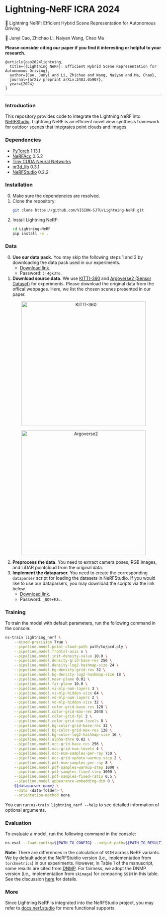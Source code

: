 # Lightning-NeRF ICRA 2024

:page_facing_up: Lightning NeRF: Efficient Hybrid Scene Representation for Autonomous Driving

:boy: Junyi Cao, Zhichao Li, Naiyan Wang, Chao Ma

**Please consider citing our paper if you find it interesting or helpful to your research.**
```
@article{cao2024lightning,
  title={{Lightning NeRF}: Efficient Hybrid Scene Representation for Autonomous Driving},
  author={Cao, Junyi and Li, Zhichao and Wang, Naiyan and Ma, Chao},
  journal={arXiv preprint arXiv:2403.05907},
  year={2024}
}
```

---

### Introduction

This repository provides code to integrate the Lightning NeRF into [NeRFStudio](https://github.com/nerfstudio-project/nerfstudio/). Lightning NeRF is an efficient novel view synthesis framework for outdoor scenes that integrates point clouds and images.

### Dependencies
- [PyTorch](https://pytorch.org/get-started/previous-versions) 1.13.1
- [NeRFAcc](https://github.com/KAIR-BAIR/nerfacc) 0.5.2
- [Tiny CUDA Neural Networks](https://github.com/NVlabs/tiny-cuda-nn)
- [nr3d_lib](https://github.com/PJLab-ADG/nr3d_lib) 0.3.1
- [NeRFStudio](https://github.com/nerfstudio-project/nerfstudio) 0.2.2

### Installation
0. Make sure the dependencies are resolved.
1. Clone the repository:
    ```bash
    git clone https://github.com/VISION-SJTU/Lightning-NeRF.git
    ```
1. Install Lightning NeRF:
    ```bash
    cd Lightning-NeRF
    pip install -e .
    ```

### Data
0. **Use our data pack.** You may skip the following steps 1 and 2 by downloading the data pack used in our experiments. 
    - [Download link](https://sjtueducn-my.sharepoint.com/:f:/g/personal/junyicao_sjtu_edu_cn/EjVxCRCWR_BOqMHqwLnt6w4BlHYhOQviOZWDAnF221dEJQ).
    - Password: `)!4gkJTo`.
1. **Download source data.** We use [KITTI-360](https://www.cvlibs.net/datasets/kitti-360/index.php) and [Argoverse2 (Sensor Dataset)](https://argoverse.github.io/user-guide/datasets/sensor.html) for experiments. Please download the original data from the offical webpages. Here, we list the chosen scenes presented in our paper.

<div align=center>

<img 
    src="https://s1.locimg.com/2023/09/22/0af88b2bd34b7.png" 
    title="KITTI-360"
    alter="KITTI-360" 
    width="400px">

<img 
    src="https://s1.locimg.com/2023/09/22/8b05a58c1ff77.png" 
    title="Argoverse2"
    alter="Argoverse2" 
    width="400px">

</div>

2. **Preprocess the data.** You need to extract camera poses, RGB images, and LiDAR pointcloud from the original data. 
3. **Implement the dataparser.** You need to create the corresponding `dataparser` script for loading the datasets in NeRFStudio. If you would like to use our dataparsers, you may download the scripts via the link below.
    - [Download link](https://sjtueducn-my.sharepoint.com/:f:/g/personal/junyicao_sjtu_edu_cn/Eq2UpGHPvmRMlXQolta2-SUBeCG9UN4urTZgtMzs0SxB1g?e=YHNg3G).
    - Password: `_8Q9+EJc`.



### Training

To train the model with default parameters, run the following command in the console:

```bash
ns-train lightning_nerf \
    --mixed-precision True \
    --pipeline.model.point-cloud-path path/to/pcd.ply \
    --pipeline.model.frontal-axis x \
    --pipeline.model.init-density-value 10.0 \
    --pipeline.model.density-grid-base-res 256 \
    --pipeline.model.density-log2-hashmap-size 24 \
    --pipeline.model.bg-density-grid-res 32 \
    --pipeline.model.bg-density-log2-hashmap-size 18 \
    --pipeline.model.near-plane 0.01 \
    --pipeline.model.far-plane 10.0 \
    --pipeline.model.vi-mlp-num-layers 3 \
    --pipeline.model.vi-mlp-hidden-size 64 \
    --pipeline.model.vd-mlp-num-layers 2 \
    --pipeline.model.vd-mlp-hidden-size 32 \
    --pipeline.model.color-grid-base-res 128 \
    --pipeline.model.color-grid-max-res 2048 \
    --pipeline.model.color-grid-fpl 2 \
    --pipeline.model.color-grid-num-levels 8 \
    --pipeline.model.bg-color-grid-base-res 32 \
    --pipeline.model.bg-color-grid-max-res 128 \
    --pipeline.model.bg-color-log2-hashmap-size 16 \
    --pipeline.model.alpha-thre 0.02 \
    --pipeline.model.occ-grid-base-res 256 \
    --pipeline.model.occ-grid-num-levels 4 \
    --pipeline.model.occ-num-samples-per-ray 750 \
    --pipeline.model.occ-grid-update-warmup-step 2 \
    --pipeline.model.pdf-num-samples-per-ray 8 \
    --pipeline.model.pdf-samples-warmup-step 1000 \
    --pipeline.model.pdf-samples-fixed-step 3000 \
    --pipeline.model.pdf-samples-fixed-ratio 0.5 \
    --pipeline.model.appearance-embedding-dim 0 \
    ${dataparser_name} \
    --data <data-folder> \
    --orientation-method none
```

You can run `ns-train lightning_nerf --help` to see detailed information of optional arguments.

### Evaluation
To evaluate a model, run the following command in the console:
```bash
ns-eval --load-config=${PATH_TO_CONFIG} --output-path=${PATH_TO_RESULT}.json
```

**Note:** There are differences in the calculation of `SSIM` across NeRF variants. We by default adopt the NeRFStuidio version (i.e., implementation from `torchmetrics`) in our experiments. However, in Table 1 of the manuscript, some results are cited from [DNMP](https://arxiv.org/abs/2307.10776). For fairness, we adopt the DNMP version (i.e., implementation from `skimage`) for comparing `SSIM` in this table. See the discussion [here](https://github.com/DNMP/DNMP/issues/16) for details.

### More
Since Lightning NeRF is integrated into the NeRFStudio project, you may refer to [docs.nerf.studio](https://docs.nerf.studio/) for more functional supports.
